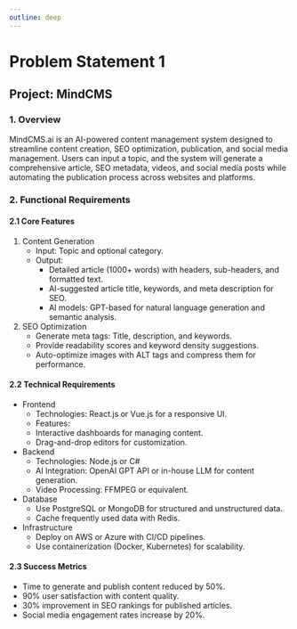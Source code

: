 ```yaml
---
outline: deep
---
```


# Problem Statement 1

## Project: MindCMS

### 1. Overview
MindCMS.ai is an AI-powered content management system designed to streamline content creation, SEO optimization, publication, and social media management. Users can input a topic, and the system will generate a comprehensive article, SEO metadata, videos, and social media posts while automating the publication process across websites and platforms.

### 2. Functional Requirements

#### 2.1 Core Features

1. Content Generation
    - Input: Topic and optional category.
    - Output:
        - Detailed article (1000+ words) with headers, sub-headers, and formatted text.
        - AI-suggested article title, keywords, and meta description for SEO.
        - AI models: GPT-based for natural language generation and semantic analysis.
2. SEO Optimization
    - Generate meta tags: Title, description, and keywords.
    - Provide readability scores and keyword density suggestions.
    - Auto-optimize images with ALT tags and compress them for performance.

#### 2.2 Technical Requirements
-	Frontend
    - Technologies: React.js or Vue.js for a responsive UI.
    - Features:
    - Interactive dashboards for managing content.
    - Drag-and-drop editors for customization.
- Backend
    - Technologies: Node.js or C#
    - AI Integration: OpenAI GPT API or in-house LLM for content generation.
    - Video Processing: FFMPEG or equivalent.
- Database
    - Use PostgreSQL or MongoDB for structured and unstructured data.
    - Cache frequently used data with Redis.
- Infrastructure
    - Deploy on AWS or Azure with CI/CD pipelines.
    - Use containerization (Docker, Kubernetes) for scalability.
#### 2.3 Success Metrics
- Time to generate and publish content reduced by 50%.
- 90% user satisfaction with content quality.
- 30% improvement in SEO rankings for published articles.
- Social media engagement rates increase by 20%.





